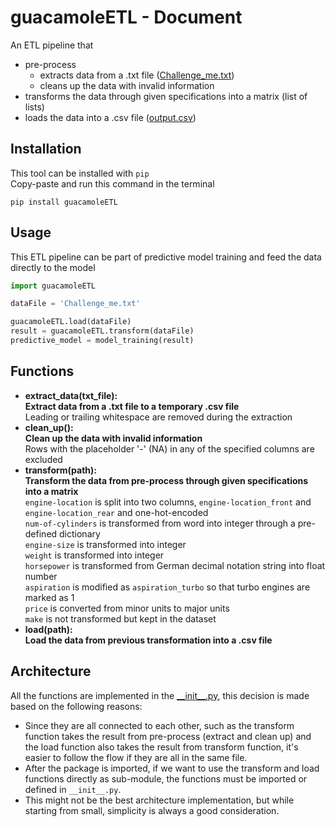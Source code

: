 # guacamoleETL - Document

An ETL pipeline that
* pre-process
  * extracts data from a .txt file ([Challenge_me.txt](Challenge_me.txt))
  * cleans up the data with invalid information
* transforms the data through given specifications into a matrix (list of lists)
* loads the data into a .csv file ([output.csv](output.csv))

## Installation
This tool can be installed with `pip`<br>
Copy-paste and run this command in the terminal
```
pip install guacamoleETL
```

## Usage
This ETL pipeline can be part of predictive model training and feed the data directly to the model
```py
import guacamoleETL

dataFile = 'Challenge_me.txt'

guacamoleETL.load(dataFile)
result = guacamoleETL.transform(dataFile)
predictive_model = model_training(result)
```

## Functions
* __extract_data(txt_file):__<br>
  __Extract data from a .txt file to a temporary .csv file__<br>
  Leading or trailing whitespace are removed during the extraction
* __clean_up():__<br>
  __Clean up the data with invalid information__<br>
  Rows with the placeholder '-' (NA) in any of the specified columns are excluded
* __transform(path):__<br>
  __Transform the data from pre-process through given specifications into a matrix__<br>
  `engine-location` is split into two columns, `engine-location_front` and `engine-location_rear` and one-hot-encoded<br>
  `num-of-cylinders` is transformed from word into integer through a pre-defined dictionary<br>
  `engine-size` is transformed into integer<br>
  `weight` is transformed into integer<br>
  `horsepower` is transformed from German decimal notation string into float number<br>
  `aspiration` is modified as `aspiration_turbo` so that turbo engines are marked as 1<br>
  `price` is converted from minor units to major units<br>
  `make` is not transformed but kept in the dataset
* __load(path):__<br>
  __Load the data from previous transformation into a .csv file__


## Architecture
All the functions are implemented in the [\_\_init\_\_.py](guacamoleETL/__init__.py), this decision is made based on the following reasons:
* Since they are all connected to each other, such as the transform function takes the result from pre-process (extract and clean up) and the load function also takes the result from transform function, it's easier to follow the flow if they are all in the same file.
* After the package is imported, if we want to use the transform and load functions directly as sub-module, the functions must be imported or defined in `__init__.py`.
* This might not be the best architecture implementation, but while starting from small, simplicity is always a good consideration.
